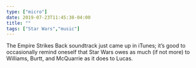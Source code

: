 ```yaml
---
type: ["micro"]
date: 2019-07-23T11:45:38-04:00
title: ""
tags: ["Star Wars","music"]
---
```

The Empire Strikes Back soundtrack just came up in iTunes; it’s good to occasionally remind oneself that Star Wars owes as much (if not more) to Williams, Burtt, and McQuarrie as it does to Lucas.
